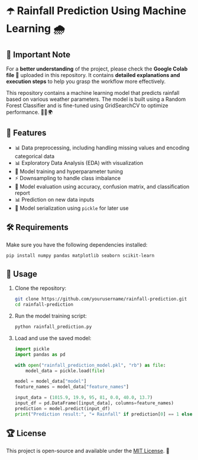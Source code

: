 # ☂️ Rainfall Prediction Using Machine Learning 🌧️

## 📖 Important Note
For a **better understanding** of the project, please check the **Google Colab file** 📄 uploaded in this repository. It contains **detailed explanations and execution steps** to help you grasp the workflow more effectively.

This repository contains a machine learning model that predicts rainfall based on various weather parameters. The model is built using a Random Forest Classifier and is fine-tuned using GridSearchCV to optimize performance. 👩‍💻🌍

## 🌟 Features 
- 📊 Data preprocessing, including handling missing values and encoding categorical data
- 📊 Exploratory Data Analysis (EDA) with visualization
- 🎨 Model training and hyperparameter tuning
- ⚡️ Downsampling to handle class imbalance
- 🔢 Model evaluation using accuracy, confusion matrix, and classification report
- 📊 Prediction on new data inputs
- 📂 Model serialization using `pickle` for later use

## 🛠️ Requirements
Make sure you have the following dependencies installed:

```bash
pip install numpy pandas matplotlib seaborn scikit-learn
```

## 💪 Usage
1. Clone the repository:
   ```bash
   git clone https://github.com/yourusername/rainfall-prediction.git
   cd rainfall-prediction
   ```
2. Run the model training script:
   ```bash
   python rainfall_prediction.py
   ```
3. Load and use the saved model:
   ```python
   import pickle
   import pandas as pd
   
   with open("rainfall_prediction_model.pkl", "rb") as file:
       model_data = pickle.load(file)
   
   model = model_data["model"]
   feature_names = model_data["feature_names"]
   
   input_data = (1015.9, 19.9, 95, 81, 0.0, 40.0, 13.7)
   input_df = pd.DataFrame([input_data], columns=feature_names)
   prediction = model.predict(input_df)
   print("Prediction result:", "☔️ Rainfall" if prediction[0] == 1 else "🌞 No Rainfall")
   ```


## 🏆 License
This project is open-source and available under the [MIT License](LICENSE). 💎


